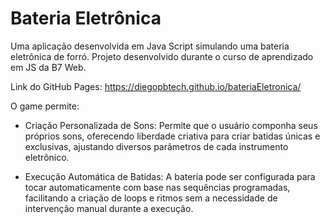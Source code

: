 # Bateria Eletrônica

Uma aplicação desenvolvida em Java Script simulando uma bateria eletrônica de forró. Projeto desenvolvido durante o curso de aprendizado em JS da B7 Web.

Link do GitHub Pages: https://diegopbtech.github.io/bateriaEletronica/

O game permite:

  - Criação Personalizada de Sons: Permite que o usuário componha seus próprios sons, oferecendo liberdade criativa para criar batidas únicas e exclusivas, ajustando diversos parâmetros de cada instrumento eletrônico.

  - Execução Automática de Batidas: A bateria pode ser configurada para tocar automaticamente com base nas sequências programadas, facilitando a criação de loops e ritmos sem a necessidade de intervenção manual durante a execução.
